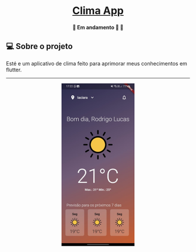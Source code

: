 <h1 align="center">
    <a href="#" alt="App Clima"> Clima App </a>
</h1>

<h4 align="center">
	🚧   Em andamento 🚀 🚧
</h4>

## 💻 Sobre o projeto

Esté e um aplicativo de clima feito para aprimorar meus conhecimentos em flutter.

---

<p align="center">
  <img alt="app mobile" title="OFairTa" src="./assets/screens/image.jpeg" width="200px">
</p>

